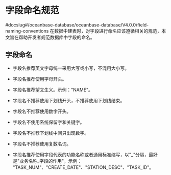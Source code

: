 # 字段命名规范
#docslug#/oceanbase-database/oceanbase-database/V4.0.0/field-naming-conventions
在数据中建表时，对字段进行命名应该遵循相关的规范，本文旨在帮助开发者规范数据库中字段的命名。

## 字段命名

* 字段名推荐英文字母统一采用大写或小写，不混用大小写。

* 字段名推荐使用字母开头。

* 字段名推荐望文生义。示例："NAME"。

* 字段名不推荐使用下划线开头，不推荐使用下划线结束。

* 字段名不推荐使用数字开头。

* 字段名不使用系统保留字和关键字。

* 字段名不推荐下划线中间只出现数字。

* 字段名不推荐使用复数名词。

* 字段名推荐使用字段代表的功能名称或者通用标准缩写，以"_"分隔，最好是"业务名称_字段的作用"，示例： "TASK_NUM"、"CREATE_DATE"、"STATION_DESC"、"TASK_ID"。
